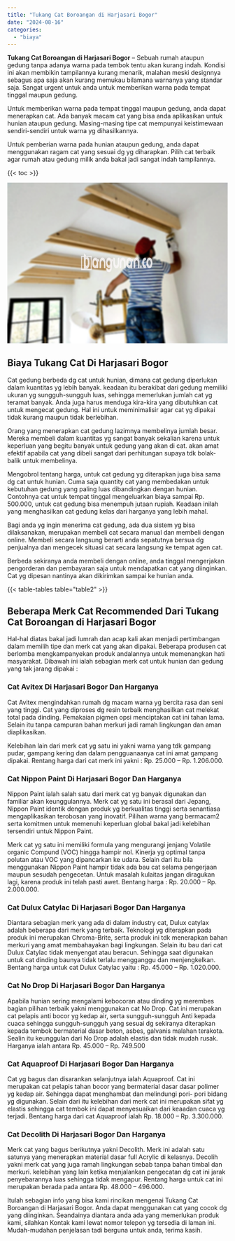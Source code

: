 ```yaml
---
title: "Tukang Cat Boroangan di Harjasari Bogor"
date: "2024-08-16"
categories: 
  - "biaya"
---
```


**Tukang Cat Boroangan di Harjasari Bogor** – Sebuah rumah ataupun gedung tanpa adanya warna pada tembok tentu akan kurang indah. Kondisi ini akan membikin tampilannya kurang menarik, malahan meski designnya sebagus apa saja akan kurang memukau bilamana warnanya yang standar saja. Sangat urgent untuk anda untuk memberikan warna pada tempat tinggal maupun gedung.

Untuk memberikan warna pada tempat tinggal maupun gedung, anda dapat menerapkan cat. Ada banyak macam cat yang bisa anda aplikasikan untuk hunian ataupun gedung. Masing-masing tipe cat mempunyai keistimewaan sendiri-sendiri untuk warna yg dihasilkannya.

Untuk pemberian warna pada hunian ataupun gedung, anda dapat menggunakan ragam cat yang sesuai dg yg diharapkan. Pilih cat terbaik agar rumah atau gedung milik anda bakal jadi sangat indah tampilannya.

{{< toc >}}

![Tukang Cat Boroangan di Harjasari Bogor](/images/jasa-cat-murah38.png)

## Biaya Tukang Cat Di Harjasari Bogor

Cat gedung berbeda dg cat untuk hunian, dimana cat gedung diperlukan dalam kuantitas yg lebih banyak. keadaan itu berakibat dari gedung memiliki ukuran yg sungguh-sungguh luas, sehingga memerlukan jumlah cat yg teramat banyak. Anda juga harus menduga kira-kira yang dibutuhkan cat untuk mengecat gedung. Hal ini untuk meminimalisir agar cat yg dipakai tidak kurang maupun tidak berlebihan.

Orang yang menerapkan cat gedung lazimnya membelinya jumlah besar. Mereka membeli dalam kuantitas yg sangat banyak sekalian karena untuk keperluan yang begitu banyak untuk gedung yang akan di cat. akan amat efektif apabila cat yang dibeli sangat dari perhitungan supaya tdk bolak-balik untuk membelinya.

Mengobrol tentang harga, untuk cat gedung yg diterapkan juga bisa sama dg cat untuk hunian. Cuma saja quantity cat yang membedakan untuk kebutuhan gedung yang paling luas dibandingkan dengan hunian. Contohnya cat untuk tempat tinggal mengeluarkan biaya sampai Rp. 500.000, untuk cat gedung bisa menempuh jutaan rupiah. Keadaan inilah yang menghasilkan cat gedung kelas dari harganya yang lebih mahal.

Bagi anda yg ingin menerima cat gedung, ada dua sistem yg bisa dilaksanakan, merupakan membeli cat secara manual dan membeli dengan online. Membeli secara langsung berarti anda sepatutnya bersua dg penjualnya dan mengecek situasi cat secara langsung ke tempat agen cat.

Berbeda sekiranya anda membeli dengan online, anda tinggal mengerjakan pengorderan dan pembayaran saja untuk mendapatkan cat yang diinginkan. Cat yg dipesan nantinya akan dikirimkan sampai ke hunian anda.

{{< table-tables table="table2" >}}

## Beberapa Merk Cat Recommended Dari Tukang Cat Boroangan di Harjasari Bogor

Hal-hal diatas bakal jadi lumrah dan acap kali akan menjadi pertimbangan dalam memilih tipe dan merk cat yang akan dipakai. Beberapa produsen cat berlomba mengkampanyekan produk andalannya untuk memenangkan hati masyarakat. Dibawah ini ialah sebagian merk cat untuk hunian dan gedung yang tak jarang dipakai :

### Cat Avitex Di Harjasari Bogor Dan Harganya

Cat Avitex mengindahkan rumah dg macam warna yg bercita rasa dan seni yang tinggi. Cat yang diproses dg resin terbaik menghasilkan cat melekat total pada dinding. Pemakaian pigmen opsi menciptakan cat ini tahan lama. Selain itu tanpa campuran bahan merkuri jadi ramah lingkungan dan aman diaplikasikan.

Kelebihan lain dari merk cat yg satu ini yakni warna yang tdk gampang pudar, gampang kering dan dalam pengguanaanya cat ini amat gampang dipakai. Rentang harga dari cat merk ini yakni : Rp. 25.000 – Rp. 1.206.000.

### Cat Nippon Paint Di Harjasari Bogor Dan Harganya

Nippon Paint ialah salah satu dari merk cat yg banyak digunakan dan familiar akan keunggulannya. Merk cat yg satu ini berasal dari Jepang, Nippon Paint identik dengan produk yg berkualitas tinggi serta senantiasa mengaplikasikan terobosan yang inovatif. Pilihan warna yang bermacam2 serta komitmen untuk memenuhi keperluan global bakal jadi kelebihan tersendiri untuk Nippon Paint.

Merk cat yg satu ini memiliki formula yang mengurangi jenjang Volatile organic Compund (VOC) hingga hampir nol. Kinerja yg optimal tanpa polutan atau VOC yang dipancarkan ke udara. Selain dari itu bila menggunakan Nippon Paint hampir tidak ada bau cat selama pengerjaan maupun sesudah pengecetan. Untuk masalah kulaitas jangan diragukan lagi, karena produk ini telah pasti awet. Bentang harga : Rp. 20.000 – Rp. 2.000.000.

### Cat Dulux Catylac Di Harjasari Bogor Dan Harganya

Diantara sebagian merk yang ada di dalam industry cat, Dulux catylax adalah beberapa dari merk yang terbaik. Teknologi yg diterapkan pada produk ini merupakan Chroma-Brite, serta produk ini tdk menerapkan bahan merkuri yang amat membahayakan bagi lingkungan. Selain itu bau dari cat Dulux Catylac tidak menyengat atau beracun. Sehingga saat digunakan untuk cat dinding baunya tidak terlalu mengganggu dan menjengkelkan. Bentang harga untuk cat Dulux Catylac yaitu : Rp. 45.000 – Rp. 1.020.000.

### Cat No Drop Di Harjasari Bogor Dan Harganya

Apabila hunian sering mengalami kebocoran atau dinding yg merembes bagian pilihan terbaik yakni menggunakan cat No Drop. Cat ini merupakan cat pelapis anti bocor yg kedap air, serta sungguh-sungguh Anti kepada cuaca sehingga sungguh-sungguh yang sesuai dg sekiranya diterapkan kepada tembok bermaterial dasar beton, asbes, galvanis malahan terakota. Sealin itu keunggulan dari No Drop adalah elastis dan tidak mudah rusak. Harganya ialah antara Rp. 45.000 – Rp. 749.500

### Cat Aquaproof Di Harjasari Bogor Dan Harganya

Cat yg bagus dan disarankan selanjutnya ialah Aquaproof. Cat ini merupakan cat pelapis tahan bocor yang bermaterial dasar dasar polimer yg kedap air. Sehingga dapat menghambat dan melindungi pori- pori bidang yg digunakan. Selain dari itu kelebihan dari merk cat ini merupakan sifat yg elastis sehingga cat tembok ini dapat menyesuaikan dari keaadan cuaca yg terjadi. Bentang harga dari cat Aquaproof ialah Rp. 18.000 – Rp. 3.300.000.

### Cat Decolith Di Harjasari Bogor Dan Harganya

Merk cat yang bagus berikutnya yakni Decolith. Merk ini adalah satu satunya yang menerapkan material dasar full Acrylic di kelasnya. Decolih yakni merk cat yang juga ramah lingkungan sebab tanpa bahan timbal dan merkuri. kelebihan yang lain ketika menjalankan pengecatan dg cat ini jarak penyebarannya luas sehingga tidak mengapur. Rentang harga untuk cat ini merupakan berada pada antara Rp. 48.000 – 496.000.

Itulah sebagian info yang bisa kami rincikan mengenai Tukang Cat Boroangan di Harjasari Bogor. Anda dapat menggunakan cat yang cocok dg yang diinginkan. Seandainya diantara anda ada yang memerlukan produk kami, silahkan Kontak kami lewat nomor telepon yg tersedia di laman ini. Mudah-mudahan penjelasan tadi berguna untuk anda, terima kasih.
